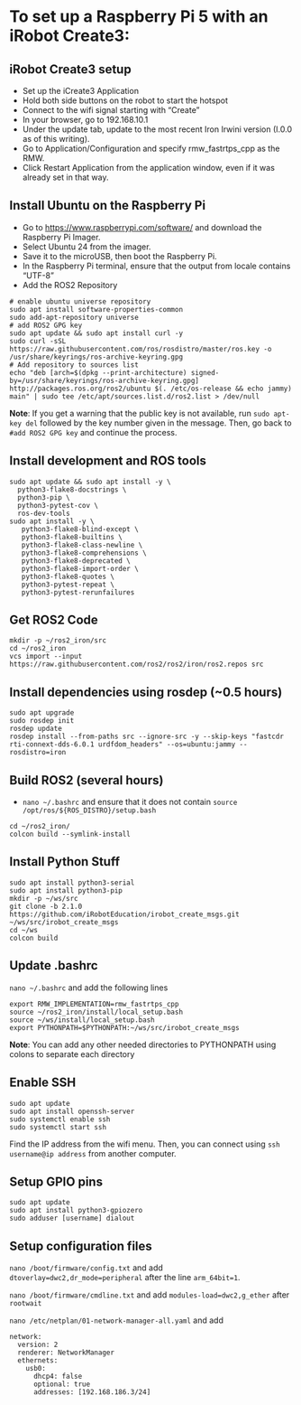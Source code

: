 # To set up a Raspberry Pi 5 with an iRobot Create3:  

## iRobot Create3 setup
* Set up the iCreate3 Application 
* Hold both side buttons on the robot to start the hotspot 
* Connect to the wifi signal starting with “Create” 
* In your browser, go to 192.168.10.1 
* Under the update tab, update to the most recent Iron Irwini version (I.0.0 as of this writing).  
* Go to Application/Configuration and specify rmw_fastrtps_cpp as the RMW.  
* Click Restart Application from the application window, even if it was already set in that way.  

## Install Ubuntu on the Raspberry Pi  
* Go to https://www.raspberrypi.com/software/ and download the Raspberry Pi Imager.  
* Select Ubuntu 24 from the imager.  
* Save it to the microUSB, then boot the Raspberry Pi.  
* In the Raspberry Pi terminal, ensure that the output from locale contains “UTF-8” 
* Add the ROS2 Repository 

```
# enable ubuntu universe repository 
sudo apt install software-properties-common 
sudo add-apt-repository universe 
# add ROS2 GPG key 
sudo apt update && sudo apt install curl -y 
sudo curl -sSL https://raw.githubusercontent.com/ros/rosdistro/master/ros.key -o /usr/share/keyrings/ros-archive-keyring.gpg 
# Add repository to sources list 
echo "deb [arch=$(dpkg --print-architecture) signed-by=/usr/share/keyrings/ros-archive-keyring.gpg] http://packages.ros.org/ros2/ubuntu $(. /etc/os-release && echo jammy) main" | sudo tee /etc/apt/sources.list.d/ros2.list > /dev/null 
```
 
**Note**: If you get a warning that the public key is not available, run `sudo apt-key del` followed by the key number given in the message. Then, go back to `#add ROS2 GPG key` and continue the process. 

## Install development and ROS tools 

```
sudo apt update && sudo apt install -y \ 
  python3-flake8-docstrings \ 
  python3-pip \ 
  python3-pytest-cov \ 
  ros-dev-tools 
sudo apt install -y \ 
   python3-flake8-blind-except \ 
   python3-flake8-builtins \ 
   python3-flake8-class-newline \ 
   python3-flake8-comprehensions \ 
   python3-flake8-deprecated \ 
   python3-flake8-import-order \ 
   python3-flake8-quotes \ 
   python3-pytest-repeat \ 
   python3-pytest-rerunfailures 
```
 

## Get ROS2 Code 

```
mkdir -p ~/ros2_iron/src 
cd ~/ros2_iron 
vcs import --input https://raw.githubusercontent.com/ros2/ros2/iron/ros2.repos src 
```
 

## Install dependencies using rosdep (~0.5 hours) 

```
sudo apt upgrade 
sudo rosdep init 
rosdep update 
rosdep install --from-paths src --ignore-src -y --skip-keys "fastcdr rti-connext-dds-6.0.1 urdfdom_headers" --os=ubuntu:jammy --rosdistro=iron 
```
 

## Build ROS2 (several hours) 

* `nano ~/.bashrc` and ensure that it does not contain `source /opt/ros/${ROS_DISTRO}/setup.bash`
 
```
cd ~/ros2_iron/ 
colcon build --symlink-install 
```
 

## Install Python Stuff 

```
sudo apt install python3-serial 
sudo apt install python3-pip  
mkdir -p ~/ws/src 
git clone -b 2.1.0  https://github.com/iRobotEducation/irobot_create_msgs.git ~/ws/src/irobot_create_msgs 
cd ~/ws 
colcon build 
```
 

## Update .bashrc 

`nano ~/.bashrc` and add the following lines 

```
export RMW_IMPLEMENTATION=rmw_fastrtps_cpp 
source ~/ros2_iron/install/local_setup.bash 
source ~/ws/install/local_setup.bash 
export PYTHONPATH=$PYTHONPATH:~/ws/src/irobot_create_msgs 
```
 

**Note**: You can add any other needed directories to PYTHONPATH using colons to separate each directory 

## Enable SSH 

```
sudo apt update 
sudo apt install openssh-server 
sudo systemctl enable ssh 
sudo systemctl start ssh 
```

Find the IP address from the wifi menu. Then, you can connect using `ssh username@ip address` from another computer.  

## Setup GPIO pins  

```
sudo apt update 
sudo apt install python3-gpiozero 
sudo adduser [username] dialout  
```
 

## Setup configuration files 

`nano /boot/firmware/config.txt` and add `dtoverlay=dwc2,dr_mode=peripheral` after the line `arm_64bit=1`.

`nano /boot/firmware/cmdline.txt` and add `modules-load=dwc2,g_ether` after `rootwait`

`nano /etc/netplan/01-network-manager-all.yaml` and add  

```
network: 
  version: 2 
  renderer: NetworkManager 
  ethernets: 
    usb0: 
      dhcp4: false 
      optional: true 
      addresses: [192.168.186.3/24] 
```
 

